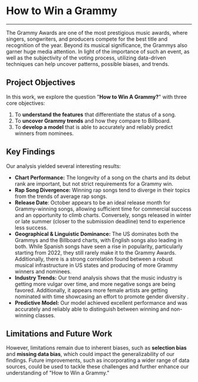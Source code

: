 # How to Win a Grammy

---

The Grammy Awards are one of the most prestigious music awards, where singers, songwriters, and producers compete for the best title and recognition of the year. Beyond its musical significance, the Grammys also garner huge media attention. In light of the importance of such an event, as well as the subjectivity of the voting process, utilizing data-driven techniques can help uncover patterns, possible biases, and trends.

## Project Objectives

In this work, we explore the question "**How to Win A Grammy?**" with three core objectives:

1.  To **understand the features** that differentiate the status of a song.
2.  To **uncover Grammy trends** and how they compare to Billboard.
3.  To **develop a model** that is able to accurately and reliably predict winners from nominees.

## Key Findings

Our analysis yielded several interesting results:

* **Chart Performance:** The longevity of a song on the charts and its debut rank are important, but not strict requirements for a Grammy win.
* **Rap Song Divergence:** Winning rap songs tend to diverge in their topics from the trends of average rap songs.
* **Release Date**: October appears to be an ideal release month for Grammy-winning songs, allowing sufficient time for commercial success and an opportunity to climb charts. Conversely, songs released in winter or late summer (closer to the submission deadline) tend to experience less success.
* **Geographical & Linguistic Dominance:** The US dominates both the Grammys and the Billboard charts, with English songs also leading in both. While Spanish songs have seen a rise in popularity, particularly starting from 2022, they still rarely make it to the Grammy Awards. Additionally, there is a strong correlation found between a robust musical infrastructure in US states and producing of more Grammy winners and nominees.
* **Industry Trends:** Our trend analysis shows that the music industry is getting more vulgar over time, and more negative songs are being favored. Additionally, it appears more female artists are getting nominated with time showcasing an effort to promote gender diversity .
* **Predictive Model:** Our model achieved excellent performance and was accurately and reliably able to distinguish between winning and non-winning classes.

## Limitations and Future Work

However, limitations remain due to inherent biases, such as **selection bias** and **missing data bias**, which could impact the generalizability of our findings. Future improvements, such as incorporating a wider range of data sources, could be used to tackle these challenges and further enhance our understanding of "How to Win a Grammy."
